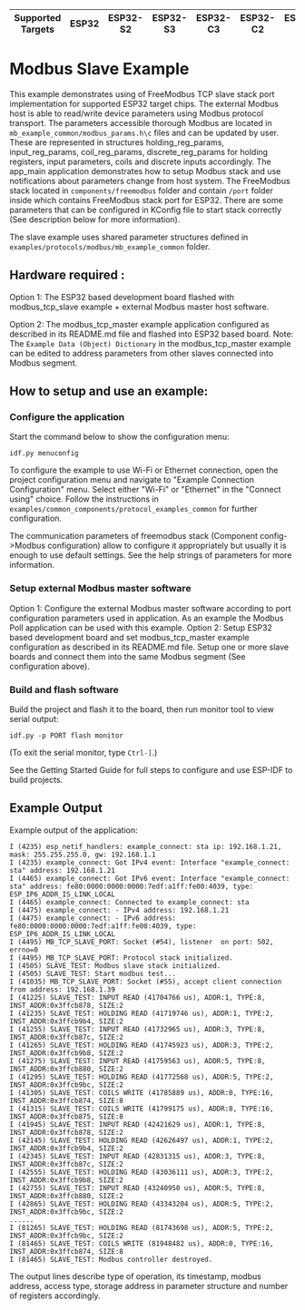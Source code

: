 | Supported Targets | ESP32 | ESP32-S2 | ESP32-S3 | ESP32-C3 | ESP32-C2 | ESP32-C6 |
| ----------------- | ----- | -------- | -------- | -------- | -------- | -------- |

# Modbus Slave Example

This example demonstrates using of FreeModbus TCP slave stack port implementation for supported ESP32 target chips. The external Modbus host is able to read/write device parameters using Modbus protocol transport. The parameters accessible thorough Modbus are located in `mb_example_common/modbus_params.h\c` files and can be updated by user.
These are represented in structures holding_reg_params, input_reg_params, coil_reg_params, discrete_reg_params for holding registers, input parameters, coils and discrete inputs accordingly. The app_main application demonstrates how to setup Modbus stack and use notifications about parameters change from host system. 
The FreeModbus stack located in `components/freemodbus` folder and contain `/port` folder inside which contains FreeModbus stack port for ESP32. There are some parameters that can be configured in KConfig file to start stack correctly (See description below for more information).

The slave example uses shared parameter structures defined in ```examples/protocols/modbus/mb_example_common``` folder.

## Hardware required :
Option 1:
The ESP32 based development board flashed with modbus_tcp_slave example + external Modbus master host software.

Option 2:
The modbus_tcp_master example application configured as described in its README.md file and flashed into ESP32 based board.
Note: The ```Example Data (Object) Dictionary``` in the modbus_tcp_master example can be edited to address parameters from other slaves connected into Modbus segment.

## How to setup and use an example:

### Configure the application
Start the command below to show the configuration menu:
```
idf.py menuconfig
```

To configure the example to use Wi-Fi or Ethernet connection, open the project configuration menu and navigate to "Example Connection Configuration" menu. Select either "Wi-Fi" or "Ethernet" in the "Connect using" choice.
Follow the instructions in `examples/common_components/protocol_examples_common` for further configuration.

The communication parameters of freemodbus stack (Component config->Modbus configuration) allow to configure it appropriately but usually it is enough to use default settings.
See the help strings of parameters for more information.

### Setup external Modbus master software
Option 1:
Configure the external Modbus master software according to port configuration parameters used in application.
As an example the Modbus Poll application can be used with this example.
Option 2:
Setup ESP32 based development board and set modbus_tcp_master example configuration as described in its README.md file.
Setup one or more slave boards and connect them into the same Modbus segment (See configuration above). 

### Build and flash software
Build the project and flash it to the board, then run monitor tool to view serial output:
```
idf.py -p PORT flash monitor
```

(To exit the serial monitor, type ``Ctrl-]``.)

See the Getting Started Guide for full steps to configure and use ESP-IDF to build projects.

## Example Output
Example output of the application:
```
I (4235) esp_netif_handlers: example_connect: sta ip: 192.168.1.21, mask: 255.255.255.0, gw: 192.168.1.1
I (4235) example_connect: Got IPv4 event: Interface "example_connect: sta" address: 192.168.1.21
I (4465) example_connect: Got IPv6 event: Interface "example_connect: sta" address: fe80:0000:0000:0000:7edf:a1ff:fe00:4039, type: ESP_IP6_ADDR_IS_LINK_LOCAL
I (4465) example_connect: Connected to example_connect: sta
I (4475) example_connect: - IPv4 address: 192.168.1.21
I (4475) example_connect: - IPv6 address: fe80:0000:0000:0000:7edf:a1ff:fe00:4039, type: ESP_IP6_ADDR_IS_LINK_LOCAL
I (4495) MB_TCP_SLAVE_PORT: Socket (#54), listener  on port: 502, errno=0
I (4495) MB_TCP_SLAVE_PORT: Protocol stack initialized.
I (4505) SLAVE_TEST: Modbus slave stack initialized.
I (4505) SLAVE_TEST: Start modbus test...
I (41035) MB_TCP_SLAVE_PORT: Socket (#55), accept client connection from address: 192.168.1.39
I (41225) SLAVE_TEST: INPUT READ (41704766 us), ADDR:1, TYPE:8, INST_ADDR:0x3ffcb878, SIZE:2
I (41235) SLAVE_TEST: HOLDING READ (41719746 us), ADDR:1, TYPE:2, INST_ADDR:0x3ffcb9b4, SIZE:2
I (41255) SLAVE_TEST: INPUT READ (41732965 us), ADDR:3, TYPE:8, INST_ADDR:0x3ffcb87c, SIZE:2
I (41265) SLAVE_TEST: HOLDING READ (41745923 us), ADDR:3, TYPE:2, INST_ADDR:0x3ffcb9b8, SIZE:2
I (41275) SLAVE_TEST: INPUT READ (41759563 us), ADDR:5, TYPE:8, INST_ADDR:0x3ffcb880, SIZE:2
I (41295) SLAVE_TEST: HOLDING READ (41772568 us), ADDR:5, TYPE:2, INST_ADDR:0x3ffcb9bc, SIZE:2
I (41305) SLAVE_TEST: COILS WRITE (41785889 us), ADDR:0, TYPE:16, INST_ADDR:0x3ffcb874, SIZE:8
I (41315) SLAVE_TEST: COILS WRITE (41799175 us), ADDR:8, TYPE:16, INST_ADDR:0x3ffcb875, SIZE:8
I (41945) SLAVE_TEST: INPUT READ (42421629 us), ADDR:1, TYPE:8, INST_ADDR:0x3ffcb878, SIZE:2
I (42145) SLAVE_TEST: HOLDING READ (42626497 us), ADDR:1, TYPE:2, INST_ADDR:0x3ffcb9b4, SIZE:2
I (42345) SLAVE_TEST: INPUT READ (42831315 us), ADDR:3, TYPE:8, INST_ADDR:0x3ffcb87c, SIZE:2
I (42555) SLAVE_TEST: HOLDING READ (43036111 us), ADDR:3, TYPE:2, INST_ADDR:0x3ffcb9b8, SIZE:2
I (42755) SLAVE_TEST: INPUT READ (43240950 us), ADDR:5, TYPE:8, INST_ADDR:0x3ffcb880, SIZE:2
I (42865) SLAVE_TEST: HOLDING READ (43343204 us), ADDR:5, TYPE:2, INST_ADDR:0x3ffcb9bc, SIZE:2
......
I (81265) SLAVE_TEST: HOLDING READ (81743698 us), ADDR:5, TYPE:2, INST_ADDR:0x3ffcb9bc, SIZE:2
I (81465) SLAVE_TEST: COILS WRITE (81948482 us), ADDR:0, TYPE:16, INST_ADDR:0x3ffcb874, SIZE:8
I (81465) SLAVE_TEST: Modbus controller destroyed.
```
The output lines describe type of operation, its timestamp, modbus address, access type, storage address in parameter structure and number of registers accordingly.

